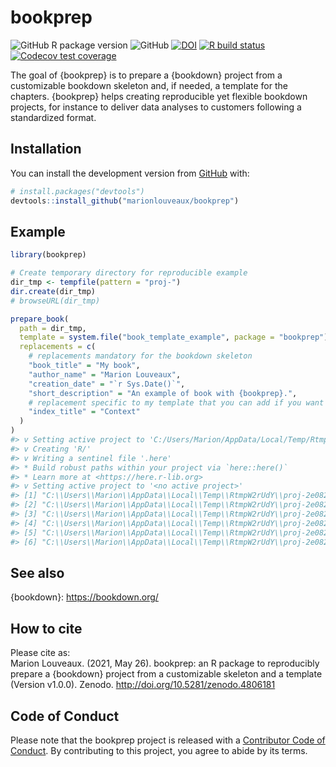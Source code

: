 
<!-- README.md is generated from README.Rmd. Please edit that file -->

# bookprep

<!-- badges: start -->

![GitHub R package
version](https://img.shields.io/github/r-package/v/marionlouveaux/bookprep?style=plastic)
![GitHub](https://img.shields.io/github/license/marionlouveaux/bookprep?style=plastic)
[![DOI](https://zenodo.org/badge/DOI/10.5281/zenodo.4806181.svg)](https://doi.org/10.5281/zenodo.4806181)
[![R build
status](https://github.com/marionlouveaux/bookprep/workflows/R-CMD-check/badge.svg)](https://github.com/marionlouveaux/bookprep/actions)
[![Codecov test
coverage](https://codecov.io/gh/marionlouveaux/bookprep/branch/master/graph/badge.svg)](https://codecov.io/gh/marionlouveaux/bookprep?branch=master)
<!-- badges: end -->

<!-- Short description -->

The goal of {bookprep} is to prepare a {bookdown} project from a
customizable bookdown skeleton and, if needed, a template for the
chapters. {bookprep} helps creating reproducible yet flexible bookdown
projects, for instance to deliver data analyses to customers following a
standardized format.

## Installation

<!--

You can install the released version of bookprep from [CRAN](https://CRAN.R-project.org) with:

``` r
install.packages("bookprep")
```
-->

You can install the development version from
[GitHub](https://github.com/) with:

``` r
# install.packages("devtools")
devtools::install_github("marionlouveaux/bookprep")
```

## Example

<!-- Brief demo usage -->

``` r
library(bookprep)

# Create temporary directory for reproducible example
dir_tmp <- tempfile(pattern = "proj-")
dir.create(dir_tmp)
# browseURL(dir_tmp)

prepare_book(
  path = dir_tmp,
  template = system.file("book_template_example", package = "bookprep"),
  replacements = c(
    # replacements mandatory for the bookdown skeleton
    "book_title" = "My book",
    "author_name" = "Marion Louveaux",
    "creation_date" = "`r Sys.Date()`",
    "short_description" = "An example of book with {bookprep}.",
    # replacement specific to my template that you can add if you want
    "index_title" = "Context"
  )
)
#> v Setting active project to 'C:/Users/Marion/AppData/Local/Temp/RtmpW2rUdY/proj-2e082b0012ca'
#> v Creating 'R/'
#> v Writing a sentinel file '.here'
#> * Build robust paths within your project via `here::here()`
#> * Learn more at <https://here.r-lib.org>
#> v Setting active project to '<no active project>'
#> [1] "C:\\Users\\Marion\\AppData\\Local\\Temp\\RtmpW2rUdY\\proj-2e082b0012ca/_bookdown.yml"     
#> [2] "C:\\Users\\Marion\\AppData\\Local\\Temp\\RtmpW2rUdY\\proj-2e082b0012ca/_output.yml"       
#> [3] "C:\\Users\\Marion\\AppData\\Local\\Temp\\RtmpW2rUdY\\proj-2e082b0012ca/01-exploration.Rmd"
#> [4] "C:\\Users\\Marion\\AppData\\Local\\Temp\\RtmpW2rUdY\\proj-2e082b0012ca/02-results.Rmd"    
#> [5] "C:\\Users\\Marion\\AppData\\Local\\Temp\\RtmpW2rUdY\\proj-2e082b0012ca/index.Rmd"         
#> [6] "C:\\Users\\Marion\\AppData\\Local\\Temp\\RtmpW2rUdY\\proj-2e082b0012ca/README.md"
```

## See also

<!-- Related packages -->

{bookdown}: <https://bookdown.org/>

## How to cite

Please cite as:  
Marion Louveaux. (2021, May 26). bookprep: an R package to reproducibly
prepare a {bookdown} project from a customizable skeleton and a template
(Version v1.0.0). Zenodo. <http://doi.org/10.5281/zenodo.4806181>

## Code of Conduct

Please note that the bookprep project is released with a [Contributor
Code of
Conduct](https://contributor-covenant.org/version/2/0/CODE_OF_CONDUCT.html).
By contributing to this project, you agree to abide by its terms.
